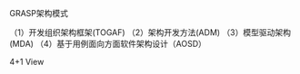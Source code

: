 


GRASP架构模式

（1）开发组织架构框架(TOGAF)
（2）架构开发方法(ADM)
（3）模型驱动架构(MDA)
（4）基于用例面向方面软件架构设计（AOSD）


4+1 View






